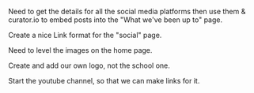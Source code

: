 Need to get the details for all the social media platforms then use them & curator.io to embed posts into the "What we've been up to" page.

Create a nice Link format for the "social" page.

Need to level the images on the home page.



Create and add our own logo, not the school one.

Start the youtube channel, so that we can make links for it.